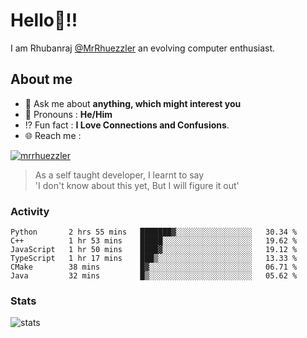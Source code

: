 
  
  
# Hello:wave:!!
I am Rhubanraj [@MrRhuezzler](https://github.com/MrRhuezzler) an evolving computer enthusiast.

## About me
<!-- - :sparkles: I'm currently working on [**de-viz**](https://github.com/MrRhuezzler/de-viz) -->
<!-- - :sparkles: Previously worked in [**Journal Management System**](https://manuscript.psgtech.ac.in) -->
<!-- - :book: I'm currently learning **Microservices Architecture** -->
- :speech_balloon: Ask me about **anything, which might interest you**
- :man: Pronouns : **He/Him**
- :interrobang: Fun fact : **I Love Connections and Confusions**.
- :globe_with_meridians: Reach me :  
  
[![mrrhuezzler](https://img.shields.io/badge/LinkedIn-0077B5?style=for-the-badge&logo=linkedin&logoColor=white)](https://www.linkedin.com/in/mrrhuezzler/)
<!--
### Interesting things, I found :bangbang:
-->
<!--
## Skills

## Drop a, Hi !
-->

<!-- 
Quotes
>  Always we overestimate the amount of work we can do in a day,  
>  and underestimate the amount we can do in our lifetime.
-->

> As a self taught developer, I learnt to say  
> 'I don't know about this yet, But I will figure it out'

### Activity
<!--START_SECTION:waka-->

```text
Python       2 hrs 55 mins   ███████▓░░░░░░░░░░░░░░░░░   30.34 %
C++          1 hr 53 mins    █████░░░░░░░░░░░░░░░░░░░░   19.62 %
JavaScript   1 hr 50 mins    ████▓░░░░░░░░░░░░░░░░░░░░   19.12 %
TypeScript   1 hr 17 mins    ███▒░░░░░░░░░░░░░░░░░░░░░   13.33 %
CMake        38 mins         █▓░░░░░░░░░░░░░░░░░░░░░░░   06.71 %
Java         32 mins         █▒░░░░░░░░░░░░░░░░░░░░░░░   05.62 %
```

<!--END_SECTION:waka-->

### Stats
![stats](https://github-readme-streak-stats.herokuapp.com/?user=MrRhuezzler)
